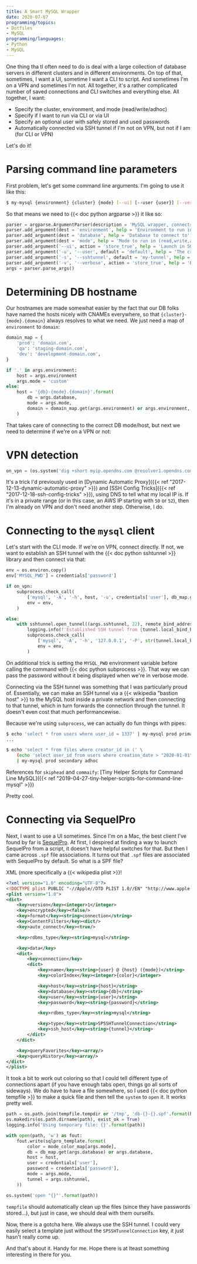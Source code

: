 ```yaml
---
title: A Smart MySQL Wrapper
date: 2020-07-07
programming/topics:
- Dotfiles
- MySQL
programming/languages:
- Python
- MySQL
---
```

One thing tha tI often need to do is deal with a large collection of database servers in different clusters and in different environments. On top of that, sometimes, I want a UI, sometime I want a CLI to script. And sometimes I'm on a VPN and sometimes I'm not. All together, it's a rather complicated number of saved connections and CLI switches and everything else. All together, I want:

* Specify the cluster, environment, and mode (read/write/adhoc)
* Specify if I want to run via CLI or via UI
* Specify an optional user with safely stored and used passwords
* Automatically connected via SSH tunnel if I'm not on VPN, but not if I am (for CLI or VPN)

Let's do it!

<!--more-->

# Parsing command line parameters

First problem, let's get some command line arguments. I'm going to use it like this:

```bash
$ my-mysql {environment} {cluster} {mode} [--ui] [--user {user}] [--verbose]
```

So that means we need to {{< doc python argparse >}} it like so:

```python
parser = argparse.ArgumentParser(description = 'MySQL wrapper, connects to a MySQL wrapper or runs a query from stdin')
parser.add_argument(dest = 'environment', help = 'Environment to run in, if an IP is specified it will be used as hostname')
parser.add_argument(dest = 'database', help = 'Database to connect to')
parser.add_argument(dest = 'mode', help = 'Mode to run in (read,write,adhoc)')
parser.add_argument('--ui', action = 'store_true', help = 'Launch in SQL pro')
parser.add_argument('-u', '--user', default = 'default', help = 'The credentials block to use')
parser.add_argument('-s', '--sshtunnel', default = 'my-tunnel', help = 'The SSH tunnel host to use')
parser.add_argument('-v', '--verbose', action = 'store_true', help = 'Run in verbose mode')
args = parser.parse_args()
```

# Determining DB hostname

Our hostnames are made somewhat easier by the fact that our DB folks have named the hosts nicely with CNAMEs everywhere, so that `{cluster}-{mode}.{domain}` always resolves to what we need. We just need a map of `environment` to `domain`:

```python
domain_map = {
    'prod': 'domain.com',
    'qa': 'staging-domain.com',
    'dev': 'development-domain.com',
}

if '.' in args.environment:
	host = args.environment
	args.mode = 'custom'
else:
	host = '{db}-{mode}.{domain}'.format(
	    db = args.database,
	    mode = args.mode,
	    domain = domain_map.get(args.environment) or args.environment,
	)
```

That takes care of connecting to the correct DB mode/host, but next we need to determine if we're on a VPN or not:

# VPN detection

```python
on_vpn = (os.system('dig +short myip.opendns.com @resolver1.opendns.com | egrep "^(10|50|52)\\." > /dev/null') == 0)
```

It's a trick I'd previously used in [Dynamic Automatic Proxy]({{< ref "2017-12-13-dynamic-automatic-proxy" >}}) and [SSH Config Tricks]({{< ref "2017-12-18-ssh-config-tricks" >}}), using DNS to tell what my local IP is. If it's in a private range (or in this case, an AWS IP starting with `50` or `52`), then I'm already on VPN and don't need another step. Otherwise, I do. 

# Connecting to the `mysql` client

Let's start with the CLI mode. If we're on VPN, connect directly. If not, we want to establish an SSH tunnel with the {{< doc python sshtunnel >}} library and then connect via that:

```python
env = os.environ.copy()
env['MYSQL_PWD'] = credentials['password']

if on_vpn:
    subprocess.check_call(
        ['mysql', '-A', '-h', host, '-u', credentials['user'], db_map.get(args.database) or args.database],
        env = env,
    )

else:
    with sshtunnel.open_tunnel((args.sshtunnel, 22), remote_bind_address = (host, 3306)) as tunnel:
        logging.info(f'Established SSH tunnel from {tunnel.local_bind_host}:{tunnel.local_bind_port} via {args.sshtunnel}:22 to {host}:3306')
        subprocess.check_call(
            ['mysql', '-A', '-h', '127.0.0.1', '-P', str(tunnel.local_bind_port), '-u', credentials['user'], db_map.get(args.database) or args.database],
            env = env,
        )
```

On additional trick is setting the `MYSQL_PWD` environment variable before calling the command with {{< doc python subprocess >}}. That way we can pass the password without it being displayed when we're in verbose mode. 

Connecting via the SSH tunnel was something that I was particularly proud of. Essentially, we can make an SSH tunnel via a {{< wikipedia "bastion host" >}} to the MySQL host inside a private network and then connecting to that tunnel, which in turn forwards the connection through the tunnel. It doesn't even cost that much performancewise. 

Because we're using `subprocess`, we can actually do fun things with pipes:

```bash
$ echo 'select * from users where user_id = 1337' | my-mysql prod primary adhoc
...

$ echo 'select * from files where creator_id in (' \
    (echo 'select user_id from users where creation_date > "2020-01-01"' | my-mysql prod primary adhoc | skiphead | commaify) \
    | my-mysql prod secondary adhoc
```

References for `skiphead` and `commaify`: [Tiny Helper Scripts for Command Line MySQL]({{< ref "2019-04-27-tiny-helper-scripts-for-command-line-mysql" >}})

Pretty cool. 

# Connecting via SequelPro

Next, I want to use a UI sometimes. Since I'm on a Mac, the best client I've found by far is [SequelPro](http://sequelpro.com/). At first, I despired at finding a way to launch SequelPro from a script, it doesn't have helpful switches for that. But then I came across `.spf` file associations. It turns out that `.spf` files are associated with SequelPro by default. So what is a SPF file? 

XML (more specifically a {{< wikipedia plist >}}!

```xml
<?xml version="1.0" encoding="UTF-8"?>
<!DOCTYPE plist PUBLIC "-//Apple//DTD PLIST 1.0//EN" "http://www.apple.com/DTDs/PropertyList-1.0.dtd">
<plist version="1.0">
<dict>
	<key>version</key><integer>1</integer>
	<key>encrypted</key><false/>
	<key>format</key><string>connection</string>
	<key>ContentFilters</key><dict/>
	<key>auto_connect</key><true/>

	<key>rdbms_type</key><string>mysql</string>

	<key>data</key>
	<dict>
		<key>connection</key>
		<dict>
			<key>name</key><string>{user} @ {host} ({mode})</string>
			<key>colorIndex</key><integer>{color}</integer>

			<key>host</key><string>{host}</string>
            <key>database</key><string>{db}</string>
			<key>user</key><string>{user}</string>
			<key>password</key><string>{password}</string>

			<key>rdbms_type</key><string>mysql</string>

			<key>type</key><string>SPSSHTunnelConnection</string>
			<key>ssh_host</key><string>{tunnel}</string>
		</dict>
	</dict>

	<key>queryFavorites</key><array/>
	<key>queryHistory</key><array/>
</dict>
</plist>
```

It took a bit to work out coloring so that I could tell different type of connections apart (if you have enough tabs open, things go all sorts of sideways). We do have to have a file somewhere, so I used {{< doc python tempfile >}} to make a quick file and then tell the `system` to `open` it. It works pretty well. 

```python
path = os.path.join(tempfile.tempdir or '/tmp', 'db-{}-{}.spf'.format(host, args.mode))
os.makedirs(os.path.dirname(path), exist_ok = True)
logging.info('Using temporary file: {}'.format(path))

with open(path, 'w') as fout:
    fout.write(sqlpro_template.format(
        color = mode_color_map[args.mode],
        db = db_map.get(args.database) or args.database,
        host = host,
        user = credentials['user'],
        password = credentials['password'],
        mode = args.mode,
        tunnel = args.sshtunnel,
    ))

os.system('open "{}"'.format(path))
```

`tempfile` should automatically clean up the files (since they have passwords stored...), but just in case, we should deal with them ourselfs.

Now, there is a gotcha here. We always use the SSH tunnel. I could very easily select a template just without the `SPSSHTunnelConnection` key, it just hasn't really come up. 

And that's about it. Handy for me. Hope there is at lteast something interesting in there for you. 